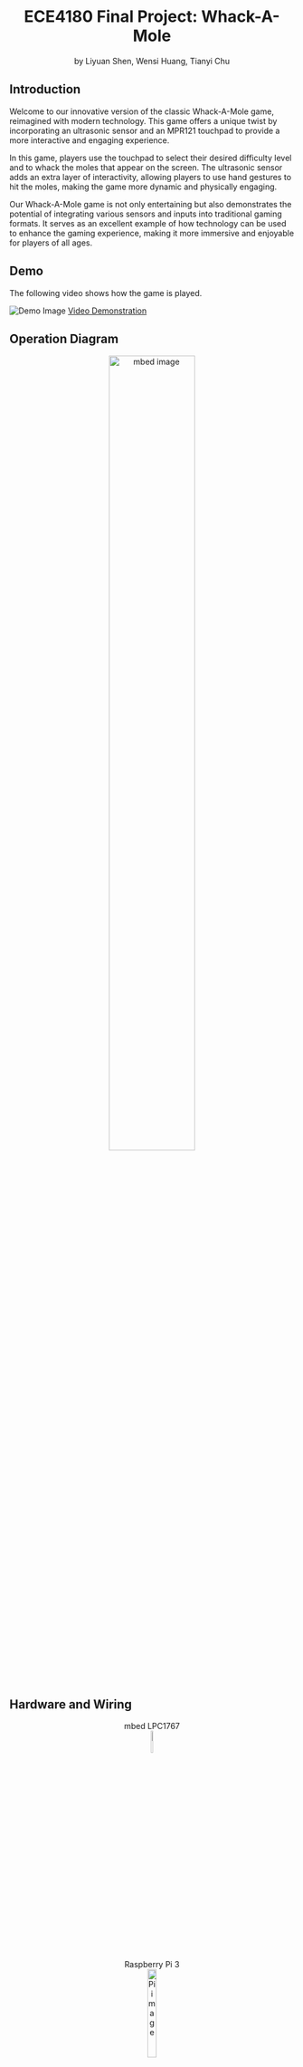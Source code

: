 <h1 align="center">ECE4180 Final Project: Whack-A-Mole</h1>
<p align="center">by Liyuan Shen, Wensi Huang, Tianyi Chu</p>

## Introduction
Welcome to our innovative version of the classic Whack-A-Mole game, reimagined with modern technology. This game offers a unique twist by incorporating an ultrasonic sensor and an MPR121 touchpad to provide a more interactive and engaging experience. 

In this game, players use the touchpad to select their desired difficulty level and to whack the moles that appear on the screen. The ultrasonic sensor adds an extra layer of interactivity, allowing players to use hand gestures to hit the moles, making the game more dynamic and physically engaging.

Our Whack-A-Mole game is not only entertaining but also demonstrates the potential of integrating various sensors and inputs into traditional gaming formats. It serves as an excellent example of how technology can be used to enhance the gaming experience, making it more immersive and enjoyable for players of all ages.


## Demo
The following video shows how the game is played.

![Demo Image](link_to_image)
[Video Demonstration](link_to_video)

## Operation Diagram

<figure align="center">
    <img src="https://github.com/lshen622/lshen4180.github.io/blob/main/images/flowchart.jpg" alt="mbed image" width="60%">
</figure>

## Hardware and Wiring

<figure align="center">
    <figcaption>mbed LPC1767</figcaption>
    <img src="https://github.com/lshen622/lshen4180.github.io/blob/main/images/mbed.jpg" alt="mbed image" width="10%">
</figure>

<figure align="center">
    <figcaption>Raspberry Pi 3</figcaption>
    <img src="https://github.com/lshen622/lshen4180.github.io/blob/main/images/pi.jpg" alt="Pi image" width="20%">
    
</figure>

<figure align="center">
    <figcaption>Ultrasonic Distance Sensor</figcaption>
    <img src="https://lshen622/lshen4180.github.io/blob/main/images/sensor.jpg" alt="sensor image" width="20%">
    
</figure>

<figure align="center">
    <figcaption>MPR121 Touch Pad</figcaption>
    <img src="https://github.com/lshen622/lshen4180.github.io/blob/main/images/touchpad.jpg" alt="touchpad image" width="20%">
    
</figure>

<figure align="center">
    <figcaption>Wiring</figcaption>
    <img src="https://github.com/lshen622/lshen4180.github.io/blob/main/images/pin.PNG" alt="touchpad image" width="20%">
    
</figure>


## Software

The first part of of our code is to develop the mbed code that can read in the ultrasonic sensor and touchpad's output. For the touchpad, we will read its output and convert them into a 2 digit char. The ultrasonic sensor's output is read and calculated. Then, the distance is compared with a preset number to determine if a hit condition is fulfilled. If the hit condition is not triggered, a "0" flag will be appended to the touchpad's msg. Otherwise, "1" is appended. Lastly, the code will send this 3 digit msg to the Raspberry Pi 3. The code for the mbed is attached below.

```cpp
#include <mbed.h>
#include <mpr121.h>

// Setup the Serial for communication with Raspberry Pi
Serial pi(USBTX, USBRX);

// Setup the i2c bus on appropriate pins
I2C i2c(p9, p10); // Adjust pins according to your setup

// Setup the Mpr121
Mpr121 mpr121(&i2c, Mpr121::ADD_VSS);

DigitalOut led1(LED1);
DigitalOut led2(LED2);
DigitalOut led3(LED3);
DigitalOut led4(LED4);

// Ultrasonic sensor pins
DigitalOut trigPin(p6);
InterruptIn echoPin(p7);
Timer echoTimer;

int distance_mm = 0;

// ISR for echo pin rising/falling edge
void echo_isr() {
    if (echoPin.read() == 1) { // Rising edge
        echoTimer.reset();
        echoTimer.start();
    } else { // Falling edge
        echoTimer.stop();
        distance_mm = echoTimer.read_us() / 5.8; // Distance in mm (speed of sound is ~343m/s)
    }
}

int main() {
    pi.baud(9600); // Set baud rate for serial communication

    // Ultrasonic sensor setup
    trigPin = 0;
    echoTimer.reset();
    echoPin.rise(&echo_isr);
    echoPin.fall(&echo_isr);

    while (1) {
        // Trigger ultrasonic sensor
        trigPin = 1;
        wait_us(10); // 10us trigger pulse
        trigPin = 0;

        int value = mpr121.read(0x00);
        value += mpr121.read(0x01) << 8;

        // Check for key presses and send the data over serial
        for (int i = 0; i < 12; i++) {
            if ((value >> i) & 0x01) {
                char buffer[5]; // Buffer to hold the key code string and distance flag
                char distanceFlag = distance_mm > 500 ? '0' : '1'; // Check distance
                sprintf(buffer, "%02d%c\n", i, distanceFlag); // Format key code as two digits with distance flag
                pi.puts(buffer); // Send key code to Raspberry Pi as a string
                led2 = !led2; // Toggle LED2 as an indicator
            }
        }

        wait(0.01); // Add a small delay to debounce and prevent flooding the serial port
    }
}
```

Then next code is used on the pi to receive the msg sent from the mbed. This code will also write the first two digit to a file called keycodes.txt and the last digit to distanceFlag.txt. The code is shown below.

```cpp
#include <stdio.h>
#include <string.h>
#include <unistd.h>
#include <fcntl.h>
#include <errno.h>
#include <termios.h>

int main(int argc, char **argv) {
    int fd;
    char buf[4]; // Buffer to hold three characters and null-termination
    int n;

    // Open the Port
    fd = open("/dev/ttyACM0", O_RDWR | O_NOCTTY | O_NDELAY);
    if (fd == -1) {
        perror("open_port: Unable to open /dev/ttyACM0 - ");
        return -1;
    }

    // Configure port for non-blocking read and apply settings
    fcntl(fd, F_SETFL, 0);
    struct termios options; 
    tcgetattr(fd, &options);   
    cfsetspeed(&options, B9600);   
    options.c_cflag &= ~CSTOPB;
    options.c_cflag |= CLOCAL;
    options.c_cflag |= CREAD;
    cfmakeraw(&options);
    tcsetattr(fd, TCSANOW, &options);
    sleep(1);

    // Open files for writing
    FILE *keycodeFile = fopen("keycodes.txt", "w");
    FILE *distanceFlagFile = fopen("distanceFlag.txt", "w");
    if (keycodeFile == NULL || distanceFlagFile == NULL) {
        perror("Unable to open file - ");
        if (keycodeFile) fclose(keycodeFile);
        if (distanceFlagFile) fclose(distanceFlagFile);
        return -1;
    }

    // Main loop to continuously read data from mbed
    while (1) {
        n = read(fd, buf, 3); // Read three characters at a time
        if (n < 0) {
            perror("Read failed - ");
            break;
        } else if (n == 0) {
            printf("No data on port\n");
        } else {
            buf[3] = 0; // Null-terminate the string
            printf("Received: %s\n", buf); // Print to terminal

            fprintf(keycodeFile, "%c%c\n", buf[0], buf[1]); // Write keycode to keycodeFile
            fflush(keycodeFile); // Flush keycodeFile buffer

            fprintf(distanceFlagFile, "%c\n", buf[2]); // Write distance flag to distanceFlagFile
            fflush(distanceFlagFile); // Flush distanceFlagFile buffer

            // Wait for the newline character
            read(fd, buf, 1); 
            if (buf[0] != '\n') {
                printf("Error: Expected newline character\n");
            }
        }
        sleep(0.01); // Adjust as needed
    }

    // Clean up and close the files and port
    fclose(keycodeFile);
    fclose(distanceFlagFile);
    tcdrain(fd);
    close(fd);
    return 0;
}

```

The last part of the code will be the game itself. This code will read from the 2 .txt files for game's conditions. The game is written in Python and we use Pygame library to facilitate our game development. In addition, we used multithreading method for the game as well. We programmed a seperate thread that is dedicated to read the keycodes and distance flag from the 2 files so that it won't slow down the game.

```python
# Import necessary libraries
import pygame
import random
import time
from dataclasses import dataclass
from gpiozero import DistanceSensor
from threading import Thread,Lock

# Initialize Pygame
pygame.init()

# Initialize ultrasonic sensor
sensor = DistanceSensor(trigger=18, echo=24)

# Load and scale the background image
bg_image = pygame.image.load('/home/whack-a-mole/Desktop/4180/background2.png')
bg_image = pygame.transform.scale(bg_image, (bg_image.get_width() * 3, bg_image.get_height() * 3))

# Create the game screen
screen = pygame.display.set_mode((bg_image.get_width(), bg_image.get_height()))

# Load and scale the enemy image
enemy_image = pygame.image.load("mole.png")
enemy_image = pygame.transform.scale(enemy_image, (enemy_image.get_width() // 2, enemy_image.get_height() // 2))

# Initialize the score and font
score_value = 0
font = pygame.font.Font('freesansbold.ttf', 32)

# Set the initial position for displaying the score
textX = 10
textY = 10

# game duration time
game_start_time = 0
game_duration = 30

# Initialize the list to store enemy objects
enemies = []

# Set the number of columns and rows for the enemy grid
NUM_COL = 3
NUM_ROW = 3

# Set the lifespan of enemies in milliseconds
ENEMY_LIFE_SPAN = 5 * 1000

# Define the Enemy data class using dataclasses module
@dataclass
class Enemy:
    x: int
    y: int
    life: int = ENEMY_LIFE_SPAN

# Set the radius, color, and events for enemy generation and aging
ENEMY_RADIUS = min(enemy_image.get_width(), enemy_image.get_height()) // 2.5
ENEMY_COLOR = (255, 0, 0)
GENERATE_ENEMY = pygame.USEREVENT + 1
global APPEAR_INTERVAL
# pygame.time.set_timer(GENERATE_ENEMY, APPEAR_INTERVAL)
AGE_ENEMY = pygame.USEREVENT + 2
global AGE_INTERVAL
AGE_INTERVAL = 2 * 1000
# pygame.time.set_timer(AGE_ENEMY, AGE_INTERVAL)

# Define possible initial positions for enemies


possible_enemy_pos = [(150 + 320 * x, 70 + 150 * y) for y in range(NUM_ROW) for x in range(NUM_COL)]
'''
possible_enemy_pos = [(150, 70), (470, 70), (790, 70), 
                      (150, 220), (470, 220), (790, 220), 
                      (150, 370), (470, 370), (790, 370)]
'''
# Function to check if an enemy already exists at a given position
def check_exist(pos):
    for enemy in enemies:
        if pos == (enemy.x, enemy.y):
            return True
    return False


# Function to generate a new position for the next enemy
def generate_next_enemy_pos():
    new_pos = ()
    while True:
        grid_index = random.randint(0, NUM_ROW * NUM_COL - 1) # 0~8
        new_pos = possible_enemy_pos[grid_index]
        if not check_exist(new_pos):
            break
    return new_pos

# Function to draw enemies on the screen
def draw_enemies():
    for enemy in enemies:
        screen.blit(enemy_image, (enemy.x, enemy.y))

# Function to display the score on the screen
def show_score(x, y):
    global score_value
    score = font.render("Score: " + str(score_value), True, (255, 255, 255))
    screen.blit(score, (x, y))

# Function to display the left_time on the screen
def show_time(total_time, current_time, x, y):
    time = font.render("Time: " + str(int(total_time-current_time)), True, (255, 255, 255))
    screen.blit(time, (x, y))

# Function to check if a click position collides with a specific enemy
def check_enemy_collision(clickX, clickY, enemyX, enemyY):
    if clickX == enemyX and clickY == enemyY:
        return True
    return False

# Function to check collision with all enemies and update the score
def check_enemies_collision(click_pos, enemies):
    for enemy in enemies:
        if check_enemy_collision(click_pos[0], click_pos[1], enemy.x, enemy.y):
            global score_value
            score_value += 1
            enemies.remove(enemy)

# Function to decrease the lifespan of enemies
def age_enemies():
    for enemy in enemies:
        enemy.life = enemy.life - 1000

# Function to remove dead enemies (lifespan reached zero)
def remove_died_enemies():
    for enemy in enemies:
        if enemy.life == 0:
            enemies.remove(enemy)

# Global variables to store the latest key code and distance flag
latest_keycode = None
latest_distance_flag = None
data_lock = Lock()

def read_last_line(filename):
    try:
        with open(filename, "r") as file:
            lines = file.readlines()
            if lines:
                return lines[-1].strip()
    except IOError:
        return None
    return None

def update_latest_data():
    global latest_keycode, latest_distance_flag
    while True:
        with data_lock:
            latest_keycode = read_last_line("keycodes.txt")
            latest_distance_flag = read_last_line("distanceFlag.txt")
        time.sleep(0.1)  # Adjust as needed
        
# Start the thread for reading keycodes and distance flags
Thread(target=update_latest_data, daemon=True).start()

# Main game loop
# choose difficulty
select_difficulty = True
difficult_level = [(150, 70), (470, 220), (790, 370)] # easy, medium, hard
for level in difficult_level:
    enemies.append(Enemy(level[0], level[1]))
difficult = (0,0)
level_stor = (0,0)

play_status = True
running = True
selected_hole = (0,0)
total = 0


key_num = 0
while running:
    with data_lock:
        keycode = latest_keycode
        distance_flag = latest_distance_flag

            
    if keycode == "08":
        key_num = 0
    elif keycode == "04":
        key_num = 1
    elif keycode == "00":
        key_num = 2
    elif keycode == "09":
        key_num = 3
    elif keycode == "05":
        key_num = 4
    elif keycode == "01":
        key_num = 5
    elif keycode == "10":
        key_num = 6
    elif keycode == "06":
        key_num = 7
    elif keycode == "02":
        key_num = 8
    print(key_num)
    # Adjust the mapping to match the mole order 123, 456, 789
    selected_hole  = possible_enemy_pos[key_num] # change click position to game coordinate
    difficult = possible_enemy_pos[key_num]
    


    if distance_flag == "1":
        check_enemies_collision(selected_hole, enemies)
        selected_hole = (0,0)
        # need choose level
        if select_difficulty:
            enemies = []
            if difficult == (150, 70):
                APPEAR_INTERVAL = 2*1000
                AGE_INTERVAL = 1*1000
            elif difficult == (470, 220):
                APPEAR_INTERVAL = 1*1000
                AGE_INTERVAL = 500
            elif difficult == (790, 370):
                APPEAR_INTERVAL = 500   
                AGE_INTERVAL = 250
            level_stor = difficult
            pygame.time.set_timer(GENERATE_ENEMY, APPEAR_INTERVAL)
            pygame.time.set_timer(AGE_ENEMY, AGE_INTERVAL)                     
            select_difficulty = False
            score_value = 0
            game_start_time = time.time()
    for event in pygame.event.get():
        if event.type == pygame.QUIT:
            running = False        
        if (not select_difficulty) and play_status:
            print("enter", event.type)
            if event.type == AGE_ENEMY:
                print("age")
                age_enemies()
                remove_died_enemies()
            if event.type == GENERATE_ENEMY:
                print("mole")
                if len(enemies) < NUM_COL * NUM_ROW:
                    new_pos = generate_next_enemy_pos()
                    enemies.append(Enemy(new_pos[0], new_pos[1]))
                    if play_status:
                        total +=1
    
    # game over
    if not select_difficulty and time.time() - game_start_time > game_duration:
        play_status = False    

    
    # Check if the game is over and update the display accordingly
    if not play_status:
        # Set background to pure black
        screen.fill((0, 0, 0))

        # Display "Game Over!" in the center of the screen in red
        if score_value == total:
            game_over_text = font.render("Game Over!", True, (0, 255, 0))
        else:
            game_over_text = font.render("Game Over!", True, (255, 0, 0))
        text_rect = game_over_text.get_rect(center=(bg_image.get_width() // 2, bg_image.get_height() // 2))
        screen.blit(game_over_text, text_rect)

        # Display the final score
        final_score_text = font.render(f"Your Score: {score_value}/{total}", True, (255, 255, 255))
        score_rect = final_score_text.get_rect(center=(bg_image.get_width() // 2, text_rect.bottom + 20))
        screen.blit(final_score_text, score_rect)
        if level_stor == (150, 70):
            level_text = font.render("Your level: Easy", True, (255, 255, 255))
        elif level_stor == (470, 220):
            level_text = font.render("Your level: Medium", True, (255, 255, 255))
        elif level_stor == (790, 370):
            level_text = font.render("Your level: Hard", True, (255, 255, 255))
        level_rect = level_text.get_rect(center=(bg_image.get_width() // 2, text_rect.bottom + 60))
        screen.blit(level_text, level_rect)
    
    else:
        screen.blit(bg_image, (0, 0))
        draw_enemies()
        
        if not select_difficulty: 
            # Game is still running, update other elements
            show_score(textX, textY)
            show_time(game_duration, time.time() - game_start_time, textX, textY + 40)
        
        else:
            Easy_text = font.render("Easy", True, (255, 255, 255))
            Easy_rect = Easy_text.get_rect(center=(350, 300))
            screen.blit(Easy_text, Easy_rect)
            Medium_text = font.render("Medium", True, (255, 255, 255))
            Medium_rect = Easy_text.get_rect(center=(650, 450))
            screen.blit(Medium_text, Medium_rect)
            Hard_text = font.render("Hard", True, (255, 255, 255))
            Hard_rect = Hard_text.get_rect(center=(990, 600))
            screen.blit(Hard_text, Hard_rect)
            
    pygame.display.update()
    


```

The complete package of the game on the Raspberry Pi 3 can be found [here](https://github.com/lshen622/lshen4180.github.io/tree/main/codes/4180%20v3).
